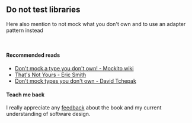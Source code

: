 ## Do not test libraries

Here also mention to not mock what you don't own and to use an adapter pattern instead

<br/>  

#### Recommended reads
* [Don't mock a type you don't own! - Mockito wiki](https://github.com/mockito/mockito/wiki/How-to-write-good-tests#dont-mock-a-type-you-dont-own)
* [That's Not Yours - Eric Smith](https://8thlight.com/blog/eric-smith/2011/10/27/thats-not-yours.html)
* [Don't mock types you don't own - David Tchepak](https://davesquared.net/2011/04/dont-mock-types-you-dont-own.html)

#### Teach me back
I really appreciate any [feedback](../introduction/introduction.html#teach-me-back) about the book and my current understanding of software design.